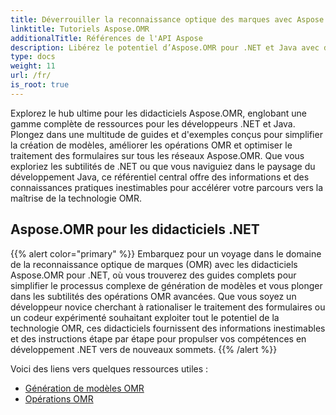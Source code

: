 ```yaml
---
title: Déverrouiller la reconnaissance optique des marques avec Aspose.OMR
linktitle: Tutoriels Aspose.OMR
additionalTitle: Références de l'API Aspose
description: Libérez le potentiel d’Aspose.OMR pour .NET et Java avec des didacticiels complets. Simplifiez la création de modèles et améliorez les opérations OMR sans effort.
type: docs
weight: 11
url: /fr/
is_root: true
---
```


Explorez le hub ultime pour les didacticiels Aspose.OMR, englobant une gamme complète de ressources pour les développeurs .NET et Java. Plongez dans une multitude de guides et d'exemples conçus pour simplifier la création de modèles, améliorer les opérations OMR et optimiser le traitement des formulaires sur tous les réseaux Aspose.OMR. Que vous exploriez les subtilités de .NET ou que vous naviguiez dans le paysage du développement Java, ce référentiel central offre des informations et des connaissances pratiques inestimables pour accélérer votre parcours vers la maîtrise de la technologie OMR.

## Aspose.OMR pour les didacticiels .NET
{{% alert color="primary" %}}
Embarquez pour un voyage dans le domaine de la reconnaissance optique de marques (OMR) avec les didacticiels Aspose.OMR pour .NET, où vous trouverez des guides complets pour simplifier le processus complexe de génération de modèles et vous plonger dans les subtilités des opérations OMR avancées. Que vous soyez un développeur novice cherchant à rationaliser le traitement des formulaires ou un codeur expérimenté souhaitant exploiter tout le potentiel de la technologie OMR, ces didacticiels fournissent des informations inestimables et des instructions étape par étape pour propulser vos compétences en développement .NET vers de nouveaux sommets.
{{% /alert %}}

Voici des liens vers quelques ressources utiles :
 
- [Génération de modèles OMR](./net/omr-template-generation/)
- [Opérations OMR](./net/omr-operations/)